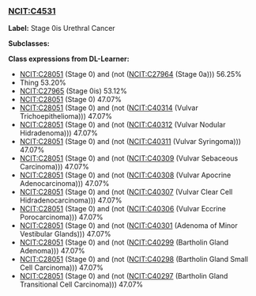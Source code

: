 
### [NCIT:C4531](http://purl.obolibrary.org/obo/NCIT_C4531)
**Label:** Stage 0is Urethral Cancer

**Subclasses:** 

**Class expressions from DL-Learner:**

- [NCIT:C28051](http://purl.obolibrary.org/obo/NCIT_C28051) (Stage 0) and (not ([NCIT:C27964](http://purl.obolibrary.org/obo/NCIT_C27964) (Stage 0a))) 56.25%
- Thing 53.20%
- [NCIT:C27965](http://purl.obolibrary.org/obo/NCIT_C27965) (Stage 0is) 53.12%
- [NCIT:C28051](http://purl.obolibrary.org/obo/NCIT_C28051) (Stage 0) 47.07%
- [NCIT:C28051](http://purl.obolibrary.org/obo/NCIT_C28051) (Stage 0) and (not ([NCIT:C40314](http://purl.obolibrary.org/obo/NCIT_C40314) (Vulvar Trichoepithelioma))) 47.07%
- [NCIT:C28051](http://purl.obolibrary.org/obo/NCIT_C28051) (Stage 0) and (not ([NCIT:C40312](http://purl.obolibrary.org/obo/NCIT_C40312) (Vulvar Nodular Hidradenoma))) 47.07%
- [NCIT:C28051](http://purl.obolibrary.org/obo/NCIT_C28051) (Stage 0) and (not ([NCIT:C40311](http://purl.obolibrary.org/obo/NCIT_C40311) (Vulvar Syringoma))) 47.07%
- [NCIT:C28051](http://purl.obolibrary.org/obo/NCIT_C28051) (Stage 0) and (not ([NCIT:C40309](http://purl.obolibrary.org/obo/NCIT_C40309) (Vulvar Sebaceous Carcinoma))) 47.07%
- [NCIT:C28051](http://purl.obolibrary.org/obo/NCIT_C28051) (Stage 0) and (not ([NCIT:C40308](http://purl.obolibrary.org/obo/NCIT_C40308) (Vulvar Apocrine Adenocarcinoma))) 47.07%
- [NCIT:C28051](http://purl.obolibrary.org/obo/NCIT_C28051) (Stage 0) and (not ([NCIT:C40307](http://purl.obolibrary.org/obo/NCIT_C40307) (Vulvar Clear Cell Hidradenocarcinoma))) 47.07%
- [NCIT:C28051](http://purl.obolibrary.org/obo/NCIT_C28051) (Stage 0) and (not ([NCIT:C40306](http://purl.obolibrary.org/obo/NCIT_C40306) (Vulvar Eccrine Porocarcinoma))) 47.07%
- [NCIT:C28051](http://purl.obolibrary.org/obo/NCIT_C28051) (Stage 0) and (not ([NCIT:C40301](http://purl.obolibrary.org/obo/NCIT_C40301) (Adenoma of Minor Vestibular Glands))) 47.07%
- [NCIT:C28051](http://purl.obolibrary.org/obo/NCIT_C28051) (Stage 0) and (not ([NCIT:C40299](http://purl.obolibrary.org/obo/NCIT_C40299) (Bartholin Gland Adenoma))) 47.07%
- [NCIT:C28051](http://purl.obolibrary.org/obo/NCIT_C28051) (Stage 0) and (not ([NCIT:C40298](http://purl.obolibrary.org/obo/NCIT_C40298) (Bartholin Gland Small Cell Carcinoma))) 47.07%
- [NCIT:C28051](http://purl.obolibrary.org/obo/NCIT_C28051) (Stage 0) and (not ([NCIT:C40297](http://purl.obolibrary.org/obo/NCIT_C40297) (Bartholin Gland Transitional Cell Carcinoma))) 47.07%


